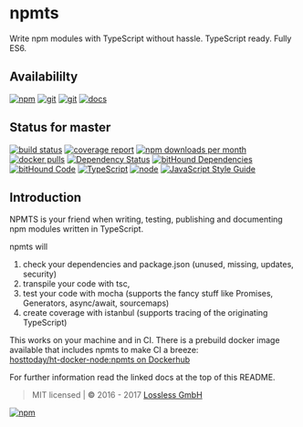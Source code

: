 # npmts
Write npm modules with TypeScript without hassle. TypeScript ready. Fully ES6.

## Availabililty
[![npm](https://gitzone.gitlab.io/assets/repo-button-npm.svg)](https://www.npmjs.com/package/npmts)
[![git](https://gitzone.gitlab.io/assets/repo-button-git.svg)](https://gitlab.com/gitzone/npmts)
[![git](https://gitzone.gitlab.io/assets/repo-button-mirror.svg)](https://github.com/gitzonetools/npmts)
[![docs](https://gitzone.gitlab.io/assets/repo-button-docs.svg)](https://gitzone.gitlab.io/npmts/)

## Status for master
[![build status](https://gitlab.com/gitzone/npmts/badges/master/build.svg)](https://gitlab.com/gitzone/npmts/commits/master)
[![coverage report](https://gitlab.com/gitzone/npmts/badges/master/coverage.svg)](https://gitlab.com/gitzone/npmts/commits/master)
[![npm downloads per month](https://img.shields.io/npm/dm/npmts.svg)](https://www.npmjs.com/package/npmts)
[![docker pulls](https://img.shields.io/docker/pulls/hosttoday/ht-docker-node.svg)](https://hub.docker.com/r/hosttoday/ht-docker-node/)
[![Dependency Status](https://david-dm.org/gitzone/npmts.svg)](https://david-dm.org/gitzone/npmts)
[![bitHound Dependencies](https://www.bithound.io/github/gitzone/npmts/badges/dependencies.svg)](https://www.bithound.io/github/gitzone/npmts/master/dependencies/npm)
[![bitHound Code](https://www.bithound.io/github/gitzone/npmts/badges/code.svg)](https://www.bithound.io/github/gitzone/npmts)
[![TypeScript](https://img.shields.io/badge/TypeScript-2.x-blue.svg)](https://nodejs.org/dist/latest-v6.x/docs/api/)
[![node](https://img.shields.io/badge/node->=%206.x.x-blue.svg)](https://nodejs.org/dist/latest-v6.x/docs/api/)
[![JavaScript Style Guide](https://img.shields.io/badge/code%20style-standard-brightgreen.svg)](http://standardjs.com/)

## Introduction
NPMTS is your friend when writing, testing, publishing and documenting npm modules written in TypeScript.

npmts will
    
1. check your dependencies and package.json (unused, missing, updates, security)
1. transpile your code with tsc,
1. test your code with mocha (supports the fancy stuff like Promises, Generators, async/await, sourcemaps)
1. create coverage with istanbul (supports tracing of the originating TypeScript)

This works on your machine and in CI. There is a prebuild docker image available that includes npmts to make CI a breeze:  
[hosttoday/ht-docker-node:npmts on Dockerhub](https://hub.docker.com/r/hosttoday/ht-docker-node/)

For further information read the linked docs at the top of this README.

> MIT licensed | **&copy;** 2016 - 2017 [Lossless GmbH](https://lossless.gmbh)

[![npm](https://gitzone.gitlab.io/assets/repo-header.svg)](https://push.rocks)
